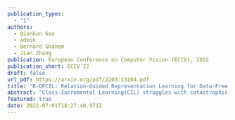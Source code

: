 ```yaml
---
publication_types:
  - "1"
authors:
  - Qiankun Gao
  - admin
  - Bernard Ghanem
  - Jian Zhang
publication: European Conference on Computer Vision (ECCV), 2022
publication_short: ECCV'22
draft: false
url_pdf: https://arxiv.org/pdf/2203.13104.pdf
title: "R-DFCIL: Relation-Guided Representation Learning for Data-Free Class Incremental Learning"
abstract: "Class-Incremental Learning(CIL) struggles with catastrophic forgetting when learning new knowledge, and Data-Free CIL (DFCIL) is even more challenging without access to the training data of previously learned classes. Though recent DFCIL works introduce techniques such as model inversion to synthesize data for previous classes, they fail to overcome forgetting due to the severe domain gap between the synthetic and real data. To address this issue, this paper proposes relation-guided representation learning (RRL) for DFCIL, dubbed R-DFCIL. In RRL, we introduce relational knowledge distillation to flexibly transfer the structural relation of new data from the old model to the current model. Our RRL-boosted DFCIL can guide the current model to learn representations of new classes better compatible with representations of previous classes, which greatly reduces forgetting while improving plasticity. To avoid the mutual interference between representation and classifier learning, we employ local rather than global classification loss during RRL. After RRL, the classification head is refined with global class-balanced classification loss to address the data imbalance issue as well as learn the decision boundaries between new and previous classes. Extensive experiments on CIFAR100, Tiny-ImageNet200, and ImageNet100 demonstrate that our R-DFCIL significantly surpasses previous approaches and achieves a new state-of-the-art performance for DFCIL."
featured: true
date: 2022-07-01T18:27:40.971Z
---
```


